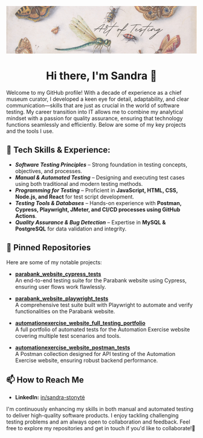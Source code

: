 ![Image Alt](https://github.com/Sandra-Ston/Sandra-Ston/blob/main/Copy%20of%20Art%20of%20testing.png?raw=true)

<h1 align="center"> Hi there, I'm Sandra 👋</h1>

Welcome to my GitHub profile! With a decade of experience as a chief museum curator, I developed a keen eye for detail, adaptability, and clear communication—skills that are just as crucial in the world of software testing. My career transition into IT allows me to combine my analytical mindset with a passion for quality assurance, ensuring that technology functions seamlessly and efficiently. Below are some of my key projects and the tools I use.

## 🔧 Tech Skills & Experience:

- ***Software Testing Principles*** – Strong foundation in testing concepts, objectives, and processes.
- ***Manual & Automated Testing*** – Designing and executing test cases using both traditional and modern testing methods.
- ***Programming for Testing*** – Proficient in **JavaScript, HTML, CSS, Node.js, and React** for test script development.
- ***Testing Tools & Databases*** – Hands-on experience with **Postman, Cypress, Playwright, JMeter, and CI/CD processes using GitHub Actions**.
- ***Quality Assurance & Bug Detection*** – Expertise in **MySQL & PostgreSQL** for data validation and integrity.

## 📌 Pinned Repositories

Here are some of my notable projects:

- [**parabank_website_cypress_tests**](https://github.com/Sandra-Ston/parabank_website_cypress_tests)  
  An end-to-end testing suite for the Parabank website using Cypress, ensuring user flows work flawlessly.

- [**parabank_website_playwright_tests**](https://github.com/Sandra-Ston/parabank_website_playwright_tests)  
  A comprehensive test suite built with Playwright to automate and verify functionalities on the Parabank website.

- [**automationexercise_website_full_testing_portfolio**](https://github.com/Sandra-Ston/automationexercise_website_full_testing_portfolio)  
  A full portfolio of automated tests for the Automation Exercise website covering multiple test scenarios and tools.

- [**automationexercise_website_postman_tests**](https://github.com/Sandra-Ston/automationexercise_website_postman_tests)  
  A Postman collection designed for API testing of the Automation Exercise website, ensuring robust backend performance.
  

## 📫 How to Reach Me

- **LinkedIn:** [in/sandra-stonytė](www.linkedin.com/in/sandra-stonytė)

I'm continuously enhancing my skills in both manual and automated testing to deliver high-quality software products. I enjoy tackling challenging testing problems and am always open to collaboration and feedback. Feel free to explore my repositories and get in touch if you'd like to collaborate!🚀
